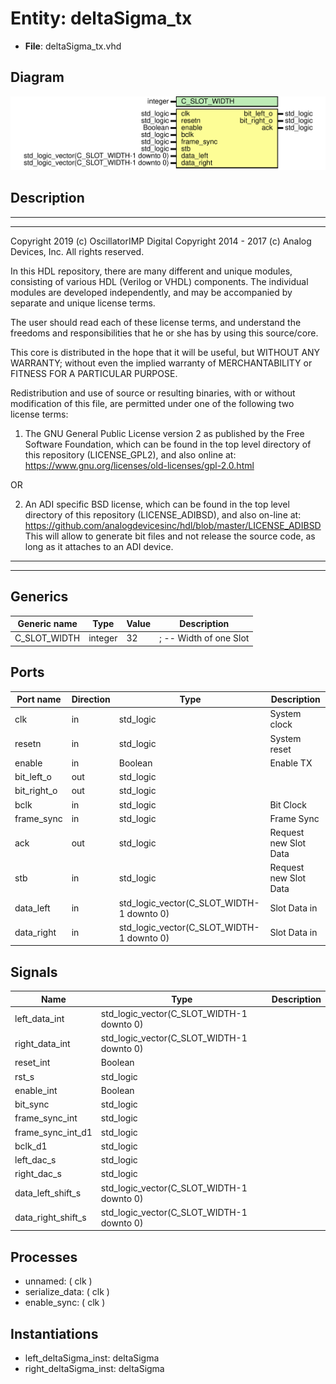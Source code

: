 # Entity: deltaSigma_tx

- **File**: deltaSigma_tx.vhd
## Diagram

![Diagram](deltaSigma_tx.svg "Diagram")
## Description

 ***************************************************************************
 ***************************************************************************
 Copyright 2019 (c) OscillatorIMP Digital
 Copyright 2014 - 2017 (c) Analog Devices, Inc. All rights reserved.

 In this HDL repository, there are many different and unique modules, consisting
 of various HDL (Verilog or VHDL) components. The individual modules are
 developed independently, and may be accompanied by separate and unique license
 terms.

 The user should read each of these license terms, and understand the
 freedoms and responsibilities that he or she has by using this source/core.

 This core is distributed in the hope that it will be useful, but WITHOUT ANY
 WARRANTY; without even the implied warranty of MERCHANTABILITY or FITNESS FOR
 A PARTICULAR PURPOSE.

 Redistribution and use of source or resulting binaries, with or without modification
 of this file, are permitted under one of the following two license terms:

   1. The GNU General Public License version 2 as published by the
      Free Software Foundation, which can be found in the top level directory
      of this repository (LICENSE_GPL2), and also online at:
      <https://www.gnu.org/licenses/old-licenses/gpl-2.0.html>

 OR

   2. An ADI specific BSD license, which can be found in the top level directory
      of this repository (LICENSE_ADIBSD), and also on-line at:
      https://github.com/analogdevicesinc/hdl/blob/master/LICENSE_ADIBSD
      This will allow to generate bit files and not release the source code,
      as long as it attaches to an ADI device.

 ***************************************************************************
 ***************************************************************************
## Generics

| Generic name | Type    | Value | Description            |
| ------------ | ------- | ----- | ---------------------- |
| C_SLOT_WIDTH | integer | 32    | ;	-- Width of one Slot |
## Ports

| Port name   | Direction | Type                                      | Description            |
| ----------- | --------- | ----------------------------------------- | ---------------------- |
| clk         | in        | std_logic                                 |  System clock          |
| resetn      | in        | std_logic                                 |  System reset          |
| enable      | in        | Boolean                                   |  Enable TX             |
| bit_left_o  | out       | std_logic                                 |                        |
| bit_right_o | out       | std_logic                                 |                        |
| bclk        | in        | std_logic                                 |  Bit Clock             |
| frame_sync  | in        | std_logic                                 |  Frame Sync            |
| ack         | out       | std_logic                                 |  Request new Slot Data |
| stb         | in        | std_logic                                 |  Request new Slot Data |
| data_left   | in        | std_logic_vector(C_SLOT_WIDTH-1 downto 0) |  Slot Data in          |
| data_right  | in        | std_logic_vector(C_SLOT_WIDTH-1 downto 0) |  Slot Data in          |
## Signals

| Name               | Type                                      | Description |
| ------------------ | ----------------------------------------- | ----------- |
| left_data_int      | std_logic_vector(C_SLOT_WIDTH-1 downto 0) |             |
|  right_data_int    | std_logic_vector(C_SLOT_WIDTH-1 downto 0) |             |
| reset_int          | Boolean                                   |             |
| rst_s              | std_logic                                 |             |
| enable_int         | Boolean                                   |             |
| bit_sync           | std_logic                                 |             |
| frame_sync_int     | std_logic                                 |             |
| frame_sync_int_d1  | std_logic                                 |             |
| bclk_d1            | std_logic                                 |             |
| left_dac_s         | std_logic                                 |             |
|  right_dac_s       | std_logic                                 |             |
| data_left_shift_s  | std_logic_vector(C_SLOT_WIDTH-1 downto 0) |             |
| data_right_shift_s | std_logic_vector(C_SLOT_WIDTH-1 downto 0) |             |
## Processes
- unnamed: ( clk )
- serialize_data: ( clk )
- enable_sync: ( clk )
## Instantiations

- left_deltaSigma_inst: deltaSigma
- right_deltaSigma_inst: deltaSigma
